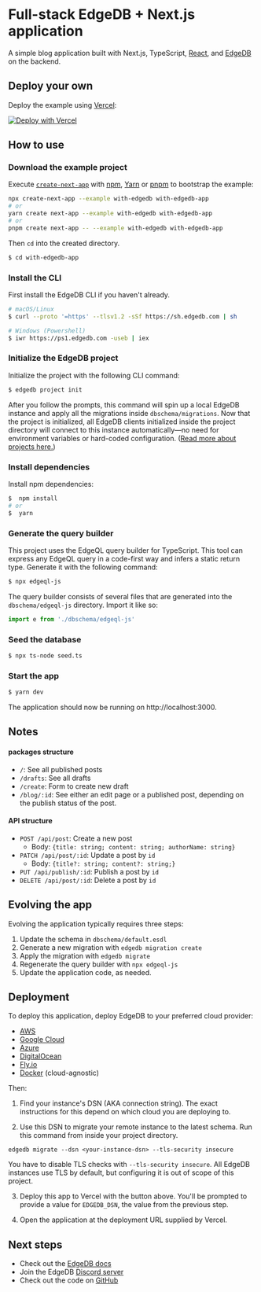 # Full-stack EdgeDB + Next.js application

A simple blog application built with Next.js, TypeScript, [React](https://reactjs.org/), and [EdgeDB](https://www.edgedb.com/docs) on the backend.

## Deploy your own

Deploy the example using [Vercel](https://vercel.com?utm_source=github&utm_medium=readme&utm_campaign=next-example):

[![Deploy with Vercel](https://vercel.com/button)](https://vercel.com/new/git/external?repository-url=https://github.com/vercel/next.js/tree/canary/examples/with-edgedb&project-name=with-edgedb&repository-name=with-edgedb&env=EDGEDB_DSN)

## How to use

### Download the example project

Execute [`create-next-app`](https://github.com/vercel/next.js/tree/canary/packages/create-next-app) with [npm](https://docs.npmjs.com/cli/init), [Yarn](https://yarnpkg.com/lang/en/docs/cli/create/) or [pnpm](https://pnpm.io/) to bootstrap the example:

```bash
npx create-next-app --example with-edgedb with-edgedb-app
# or
yarn create next-app --example with-edgedb with-edgedb-app
# or
pnpm create next-app -- --example with-edgedb with-edgedb-app
```

Then `cd` into the created directory.

```bash
$ cd with-edgedb-app
```

### Install the CLI

First install the EdgeDB CLI if you haven't already.

```bash
# macOS/Linux
$ curl --proto '=https' --tlsv1.2 -sSf https://sh.edgedb.com | sh

# Windows (Powershell)
$ iwr https://ps1.edgedb.com -useb | iex
```

### Initialize the EdgeDB project

Initialize the project with the following CLI command:

```bash
$ edgedb project init
```

After you follow the prompts, this command will spin up a local EdgeDB instance and apply all the migrations inside `dbschema/migrations`. Now that the project is initialized, all EdgeDB clients initialized inside the project directory will connect to this instance automatically—no need for environment variables or hard-coded configuration. ([Read more about projects here.](https://www.edgedb.com/docs/guides/projects))

### Install dependencies

Install npm dependencies:

```bash
$  npm install
# or
$  yarn
```

### Generate the query builder

This project uses the EdgeQL query builder for TypeScript. This tool can express any EdgeQL query in a code-first way and infers a static return type. Generate it with the following command:

```bash
$ npx edgeql-js
```

The query builder consists of several files that are generated into the `dbschema/edgeql-js` directory. Import it like so:

```ts
import e from './dbschema/edgeql-js'
```

### Seed the database

```bash
$ npx ts-node seed.ts
```

### Start the app

```bash
$ yarn dev
```

The application should now be running on http://localhost:3000.

## Notes

#### packages structure

- `/`: See all published posts
- `/drafts`: See all drafts
- `/create`: Form to create new draft
- `/blog/:id`: See either an edit page or a published post, depending on the publish status of the post.

#### API structure

- `POST /api/post`: Create a new post
  - Body: `{title: string; content: string; authorName: string}`
- `PATCH /api/post/:id`: Update a post by `id`
  - Body: `{title?: string; content?: string;}`
- `PUT /api/publish/:id`: Publish a post by `id`
- `DELETE /api/post/:id`: Delete a post by `id`

## Evolving the app

Evolving the application typically requires three steps:

1. Update the schema in `dbschema/default.esdl`
2. Generate a new migration with `edgedb migration create`
3. Apply the migration with `edgedb migrate`
4. Regenerate the query builder with `npx edgeql-js`
5. Update the application code, as needed.

## Deployment

To deploy this application, deploy EdgeDB to your preferred cloud provider:

- [AWS](https://www.edgedb.com/docs/guides/deployment/aws_aurora_ecs)
- [Google Cloud](https://www.edgedb.com/docs/guides/deployment/gcp)
- [Azure](https://www.edgedb.com/docs/guides/deployment/azure_flexibleserver)
- [DigitalOcean](https://www.edgedb.com/docs/guides/deployment/digitalocean)
- [Fly.io](https://www.edgedb.com/docs/guides/deployment/fly_io)
- [Docker](https://www.edgedb.com/docs/guides/deployment/docker) (cloud-agnostic)

Then:

1. Find your instance's DSN (AKA connection string). The exact instructions for this depend on which cloud you are deploying to.

2. Use this DSN to migrate your remote instance to the latest schema. Run this command from inside your project directory.

```
edgedb migrate --dsn <your-instance-dsn> --tls-security insecure
```

You have to disable TLS checks with `--tls-security insecure`. All EdgeDB instances use TLS by default, but configuring it is out of scope of this project.

3. Deploy this app to Vercel with the button above. You'll be prompted to provide a value for `EDGEDB_DSN`, the value from the previous step.

4. Open the application at the deployment URL supplied by Vercel.

## Next steps

- Check out the [EdgeDB docs](https://www.edgedb.com/docs)
- Join the EdgeDB [Discord server](https://edgedb.com/p/discord)
- Check out the code on [GitHub](https://github.com/edgedb/edgedb)
